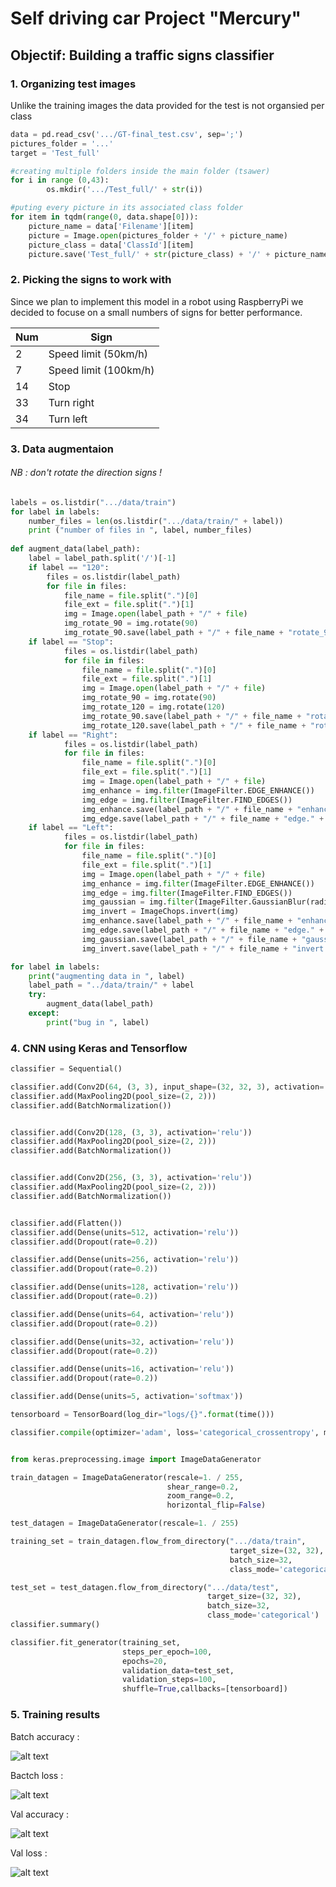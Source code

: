 # Self driving car Project "Mercury"
## Objectif: Building a traffic signs classifier  
### 1. Organizing test images  
Unlike the training images the data provided for the test is not organsied per class  
```python
data = pd.read_csv('.../GT-final_test.csv', sep=';')
pictures_folder = '...'
target = 'Test_full'

#creating multiple folders inside the main folder (tsawer) 
for i in range (0,43):
        os.mkdir('.../Test_full/' + str(i))

#puting every picture in its associated class folder
for item in tqdm(range(0, data.shape[0])):
    picture_name = data['Filename'][item]
    picture = Image.open(pictures_folder + '/' + picture_name)
    picture_class = data['ClassId'][item]
    picture.save('Test_full/' + str(picture_class) + '/' + picture_name)
```  
### 2. Picking the signs to work with
Since we plan to implement this model in a robot using RaspberryPi we decided to focuse on a small numbers of signs for better performance.    
  
| Num | Sign |  
| --- | --- |  
| 2 | Speed limit (50km/h) |  
| 7 | Speed limit (100km/h) |  
| 14 | Stop |  
| 33 | Turn right | 
| 34 | Turn left |  
  
### 3. Data augmentaion 
###### NB : don't rotate the direction signs !  
```python  
labels = os.listdir(".../data/train")
for label in labels: 
	number_files = len(os.listdir(".../data/train/" + label))
	print ("number of files in ", label, number_files) 
	
def augment_data(label_path):
	label = label_path.split('/')[-1]
	if label == "120":
		files = os.listdir(label_path)
		for file in files:
			file_name = file.split(".")[0]
			file_ext = file.split(".")[1]
			img = Image.open(label_path + "/" + file)
			img_rotate_90 = img.rotate(90)
			img_rotate_90.save(label_path + "/" + file_name + "rotate_90." + file_ext)
	if label == "Stop":
			files = os.listdir(label_path)
			for file in files:
				file_name = file.split(".")[0]
				file_ext = file.split(".")[1]
				img = Image.open(label_path + "/" + file)
				img_rotate_90 = img.rotate(90)
				img_rotate_120 = img.rotate(120)
				img_rotate_90.save(label_path + "/" + file_name + "rotate_90." + file_ext)
				img_rotate_120.save(label_path + "/" + file_name + "rotate_120." + file_ext)
	if label == "Right":
			files = os.listdir(label_path)
			for file in files:
				file_name = file.split(".")[0]
				file_ext = file.split(".")[1]
				img = Image.open(label_path + "/" + file)
				img_enhance = img.filter(ImageFilter.EDGE_ENHANCE())
				img_edge = img.filter(ImageFilter.FIND_EDGES())
				img_enhance.save(label_path + "/" + file_name + "enhance." + file_ext)
				img_edge.save(label_path + "/" + file_name + "edge." + file_ext)
	if label == "Left":
			files = os.listdir(label_path)
			for file in files:
				file_name = file.split(".")[0]
				file_ext = file.split(".")[1]
				img = Image.open(label_path + "/" + file)
				img_enhance = img.filter(ImageFilter.EDGE_ENHANCE())
				img_edge = img.filter(ImageFilter.FIND_EDGES())
				img_gaussian = img.filter(ImageFilter.GaussianBlur(radius = 3))
				img_invert = ImageChops.invert(img)
				img_enhance.save(label_path + "/" + file_name + "enhance." + file_ext)
				img_edge.save(label_path + "/" + file_name + "edge." + file_ext)
				img_gaussian.save(label_path + "/" + file_name + "gaussian." + file_ext)
				img_invert.save(label_path + "/" + file_name + "invert." + file_ext)

for label in labels:
	print("augmenting data in ", label)
	label_path = "../data/train/" + label
	try:
		augment_data(label_path)
	except:
		print("bug in ", label)  
```  
### 4. CNN using Keras and Tensorflow 
```python  
classifier = Sequential()

classifier.add(Conv2D(64, (3, 3), input_shape=(32, 32, 3), activation='relu'))
classifier.add(MaxPooling2D(pool_size=(2, 2)))
classifier.add(BatchNormalization())


classifier.add(Conv2D(128, (3, 3), activation='relu'))
classifier.add(MaxPooling2D(pool_size=(2, 2)))
classifier.add(BatchNormalization())


classifier.add(Conv2D(256, (3, 3), activation='relu'))
classifier.add(MaxPooling2D(pool_size=(2, 2)))
classifier.add(BatchNormalization())


classifier.add(Flatten())
classifier.add(Dense(units=512, activation='relu'))
classifier.add(Dropout(rate=0.2))

classifier.add(Dense(units=256, activation='relu'))
classifier.add(Dropout(rate=0.2))

classifier.add(Dense(units=128, activation='relu'))
classifier.add(Dropout(rate=0.2))

classifier.add(Dense(units=64, activation='relu'))
classifier.add(Dropout(rate=0.2))

classifier.add(Dense(units=32, activation='relu'))
classifier.add(Dropout(rate=0.2))

classifier.add(Dense(units=16, activation='relu'))
classifier.add(Dropout(rate=0.2))

classifier.add(Dense(units=5, activation='softmax'))

tensorboard = TensorBoard(log_dir="logs/{}".format(time()))

classifier.compile(optimizer='adam', loss='categorical_crossentropy', metrics=['accuracy'])


from keras.preprocessing.image import ImageDataGenerator

train_datagen = ImageDataGenerator(rescale=1. / 255,
                                   shear_range=0.2,
                                   zoom_range=0.2,
                                   horizontal_flip=False)

test_datagen = ImageDataGenerator(rescale=1. / 255)

training_set = train_datagen.flow_from_directory(".../data/train",
                                                 target_size=(32, 32),
                                                 batch_size=32,
                                                 class_mode='categorical')

test_set = test_datagen.flow_from_directory(".../data/test",
                                            target_size=(32, 32),
                                            batch_size=32,
                                            class_mode='categorical')
classifier.summary()  

classifier.fit_generator(training_set,
                         steps_per_epoch=100,
                         epochs=20,
                         validation_data=test_set,
                         validation_steps=100,
                         shuffle=True,callbacks=[tensorboard])
```  
### 5. Training results  
Batch accuracy :  
  
![alt text](Images/batch_acc.png "batch_acc")  
  
Bactch loss :  
  
![alt text](Images/batch_loss.png "batch_loss")  
  
Val accuracy :  
  
![alt text](Images/val_acc.png "val_acc")  
  
Val loss :  
  
![alt text](Images/val_loss.png "val_loss")  

